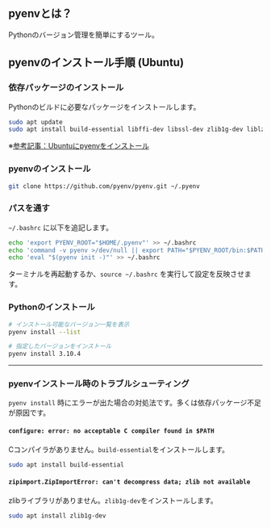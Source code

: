 ## pyenvとは？
Pythonのバージョン管理を簡単にするツール。

## pyenvのインストール手順 (Ubuntu)

### 依存パッケージのインストール
Pythonのビルドに必要なパッケージをインストールします。
```bash
sudo apt update
sudo apt install build-essential libffi-dev libssl-dev zlib1g-dev liblzma-dev libbz2-dev libreadline-dev libsqlite3-dev tk-dev git
```
※[参考記事：Ubuntuにpyenvをインストール](https://zenn.dev/hr0t15/articles/8ae3564bde2cce)

### pyenvのインストール
```bash
git clone https://github.com/pyenv/pyenv.git ~/.pyenv
```

### パスを通す
`~/.bashrc` に以下を追記します。
```bash
echo 'export PYENV_ROOT="$HOME/.pyenv"' >> ~/.bashrc
echo 'command -v pyenv >/dev/null || export PATH="$PYENV_ROOT/bin:$PATH"' >> ~/.bashrc
echo 'eval "$(pyenv init -)"' >> ~/.bashrc
```
ターミナルを再起動するか、`source ~/.bashrc` を実行して設定を反映させます。

### Pythonのインストール
```bash
# インストール可能なバージョン一覧を表示
pyenv install --list

# 指定したバージョンをインストール
pyenv install 3.10.4
```

---

### pyenvインストール時のトラブルシューティング
`pyenv install` 時にエラーが出た場合の対処法です。多くは依存パッケージ不足が原因です。

#### `configure: error: no acceptable C compiler found in $PATH`
Cコンパイラがありません。`build-essential`をインストールします。
```bash
sudo apt install build-essential
```

#### `zipimport.ZipImportError: can't decompress data; zlib not available`
zlibライブラリがありません。`zlib1g-dev`をインストールします。
```bash
sudo apt install zlib1g-dev
```
